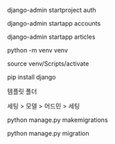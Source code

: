 django-admin startproject auth

django-admin startapp accounts

django-admin startapp articles

python -m venv venv

source venv/Scripts/activate

pip install django

템플릿 폴더

세팅 > 모델 > 어드민 > 세팅

python manage.py makemigrations

python manage.py migration


